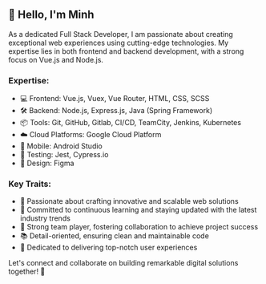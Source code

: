 ## 👋 Hello, I'm Minh

As a dedicated Full Stack Developer, I am passionate about creating exceptional web experiences using cutting-edge technologies. My expertise lies in both frontend and backend development, with a strong focus on Vue.js and Node.js.

### Expertise:

- 💻 Frontend: Vue.js, Vuex, Vue Router, HTML, CSS, SCSS
- 🛠️ Backend: Node.js, Express.js, Java (Spring Framework)
- 📦 Tools: Git, GitHub, Gitlab, CI/CD, TeamCity, Jenkins, Kubernetes
- ☁️ Cloud Platforms: Google Cloud Platform
- 📱 Mobile: Android Studio
- 🔧 Testing: Jest, Cypress.io
- 🎨 Design: Figma

### Key Traits:

- 🚀 Passionate about crafting innovative and scalable web solutions
- 🌱 Committed to continuous learning and staying updated with the latest industry trends
- 🤝 Strong team player, fostering collaboration to achieve project success
- 📚 Detail-oriented, ensuring clean and maintainable code
- 🌟 Dedicated to delivering top-notch user experiences

Let's connect and collaborate on building remarkable digital solutions together! 🤝
